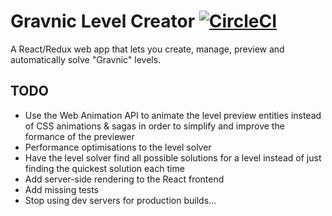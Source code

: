 # Gravnic Level Creator [![CircleCI](https://circleci.com/gh/christopherpole/gravnic-level-creator/tree/master.svg?style=shield&circle-token=d519026a32dd609284eaa21668cc5a7beb34819f)](https://circleci.com/gh/christopherpole/gravnic-level-creator/tree/master)

A React/Redux web app that lets you create, manage, preview and automatically solve "Gravnic" levels.

## TODO

* Use the Web Animation API to animate the level preview entities instead of CSS animations & sagas in order to simplify and improve the formance of the previewer
* Performance optimisations to the level solver
* Have the level solver find all possible solutions for a level instead of just finding the quickest solution each time
* Add server-side rendering to the React frontend
* Add missing tests
* Stop using dev servers for production builds...
